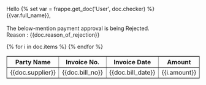 Hello {% set var = frappe.get_doc('User', doc.checker) %} {{var.full_name}}, <br><br>
The below-mention payment approval is being Rejected.<br>
Reason : {{doc.reason_of_rejection}}
<table border="1" cellspacing="0" cellpadding="5" align="">
<th>Party Name</th>
<th>Invoice No.</th>
<th>Invoice Date</th>
<th>Amount</th>
<th>Description</th>
{% for i in doc.items %}
<tr>
<td>{{doc.supplier}}</td>
<td>{{doc.bill_no}}</td>
<td>{{doc.bill_date}}</td>
<td>{{i.amount}}</td>
<td>{{i.description}}</td>
</tr>
{% endfor %}
</table><br><br>